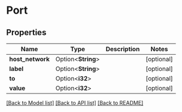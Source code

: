 # Port

## Properties

Name | Type | Description | Notes
------------ | ------------- | ------------- | -------------
**host_network** | Option<**String**> |  | [optional]
**label** | Option<**String**> |  | [optional]
**to** | Option<**i32**> |  | [optional]
**value** | Option<**i32**> |  | [optional]

[[Back to Model list]](../README.md#documentation-for-models) [[Back to API list]](../README.md#documentation-for-api-endpoints) [[Back to README]](../README.md)


